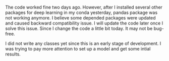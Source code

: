 The code worked fine two days ago. However, after I installed several other packages for deep learning in my conda yesterday, pandas package was  not working anymore. I believe some depended packages were updated and caused backward compatibility issue. I will update the code later once I solve this issue. Since I change the code a little bit today. It may not be bug-free.

I did not write any classes yet since this is an early stage of development. I was trying to pay more attention to set up a model and get some intial results.

